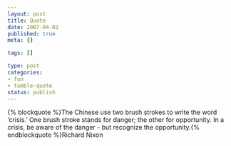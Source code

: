 ```yaml
--- 
layout: post
title: Quote
date: 2007-04-02
published: true
meta: {}

tags: []

type: post
categories: 
- fun
- tumble-quote
status: publish
---
```

{% blockquote %}The Chinese use two brush strokes to write the word &#8216;crisis.&#8217; One brush stroke stands for danger; the other for opportunity. In a crisis, be aware of the danger - but recognize the opportunity.{% endblockquote %}Richard Nixon
